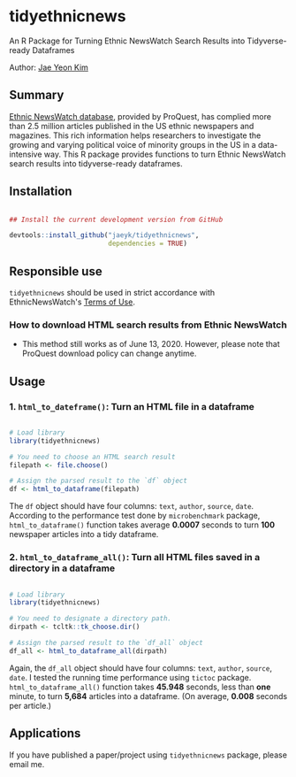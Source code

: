 # tidyethnicnews

An R Package for Turning Ethnic NewsWatch Search Results into Tidyverse-ready Dataframes

Author: [Jae Yeon Kim](https://jaeyk.github.io/)

## Summary

[Ethnic NewsWatch database](https://about.proquest.com/products-services/ethnic_newswatch.html), provided by ProQuest, has complied more than 2.5 million articles published in the US ethnic newspapers and magazines. This rich information helps researchers to investigate the growing and varying political voice of minority groups in the US in a data-intensive way. This R package provides functions to turn Ethnic NewsWatch search results into tidyverse-ready dataframes.


## Installation

```r

## Install the current development version from GitHub

devtools::install_github("jaeyk/tidyethnicnews",
                         dependencies = TRUE)
```

## Responsible use
`tidyethnicnews` should be used in strict accordance with EthnicNewsWatch's [Terms of Use](https://about.proquest.com/about/terms-and-conditions.html).

### How to download HTML search results from Ethnic NewsWatch

- This method still works as of June 13, 2020. However, please note that ProQuest download policy can change anytime.

## Usage

### 1. `html_to_dateframe()`: Turn an HTML file in a dataframe

```r

# Load library
library(tidyethnicnews)

# You need to choose an HTML search result
filepath <- file.choose()

# Assign the parsed result to the `df` object
df <- html_to_dataframe(filepath)
```

The `df` object should have four columns: `text`, `author`, `source`, `date`. According to the performance test done by `microbenchmark` package, `html_to_dataframe()` function takes average **0.0007** seconds to turn **100** newspaper articles into a tidy dataframe.

### 2. `html_to_dataframe_all()`: Turn all HTML files saved in a directory in a dataframe

```r

# Load library
library(tidyethnicnews)

# You need to designate a directory path.
dirpath <- tcltk::tk_choose.dir()

# Assign the parsed result to the `df_all` object
df_all <- html_to_dataframe_all(dirpath)

```

Again, the `df_all` object should have four columns: `text`, `author`, `source`, `date`. I tested the running time performance using `tictoc` package. `html_to_dataframe_all()` function takes **45.948** seconds, less than **one** minute, to turn **5,684** articles into a dataframe. (On average, **0.008** seconds per article.)

## Applications

If you have published a paper/project using `tidyethnicnews` package, please email me.

